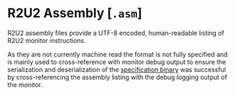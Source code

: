 # R2U2 Assembly [`.asm`]

R2U2 assembly files provide a UTF-8 encoded, human-readable listing of R2U2 monitor instructions.

As they are not currently machine read the format is not fully specified and is mainly used to cross-reference with monitor debug output to ensure the serialization and deserialization of the [specification binary](./r2u2_configuration_binary_files.md) was successful by cross-referencing the assembly listing with the debug logging output of the monitor.
